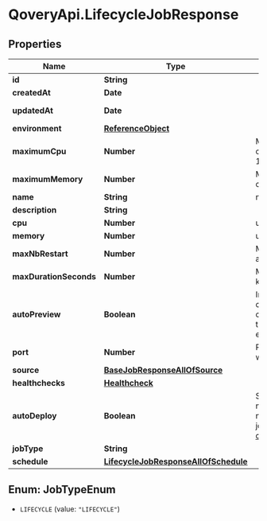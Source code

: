 # QoveryApi.LifecycleJobResponse

## Properties

Name | Type | Description | Notes
------------ | ------------- | ------------- | -------------
**id** | **String** |  | [readonly] 
**createdAt** | **Date** |  | [readonly] 
**updatedAt** | **Date** |  | [optional] [readonly] 
**environment** | [**ReferenceObject**](ReferenceObject.md) |  | 
**maximumCpu** | **Number** | Maximum cpu that can be allocated to the job based on organization cluster configuration. unit is millicores (m). 1000m &#x3D; 1 cpu | 
**maximumMemory** | **Number** | Maximum memory that can be allocated to the job based on organization cluster configuration. unit is MB. 1024 MB &#x3D; 1GB | 
**name** | **String** | name is case insensitive | 
**description** | **String** |  | [optional] 
**cpu** | **Number** | unit is millicores (m). 1000m &#x3D; 1 cpu | 
**memory** | **Number** | unit is MB. 1024 MB &#x3D; 1GB | 
**maxNbRestart** | **Number** | Maximum number of restart allowed before the job is considered as failed 0 means that no restart/crash of the job is allowed  | [optional] 
**maxDurationSeconds** | **Number** | Maximum number of seconds allowed for the job to run before killing it and mark it as failed  | [optional] 
**autoPreview** | **Boolean** | Indicates if the &#39;environment preview option&#39; is enabled for this container.   If enabled, a preview environment will be automatically cloned when &#x60;/preview&#x60; endpoint is called.   If not specified, it takes the value of the &#x60;auto_preview&#x60; property from the associated environment.  | 
**port** | **Number** | Port where to run readiness and liveliness probes checks. The port will not be exposed externally | [optional] 
**source** | [**BaseJobResponseAllOfSource**](BaseJobResponseAllOfSource.md) |  | 
**healthchecks** | [**Healthcheck**](Healthcheck.md) |  | 
**autoDeploy** | **Boolean** | Specify if the job will be automatically updated after receiving a new image tag or a new commit according to the source type.  The new image tag shall be communicated via the \&quot;Auto Deploy job\&quot; endpoint https://api-doc.qovery.com/#tag/Jobs/operation/autoDeployJobEnvironments  | [optional] 
**jobType** | **String** |  | 
**schedule** | [**LifecycleJobResponseAllOfSchedule**](LifecycleJobResponseAllOfSchedule.md) |  | 



## Enum: JobTypeEnum


* `LIFECYCLE` (value: `"LIFECYCLE"`)




